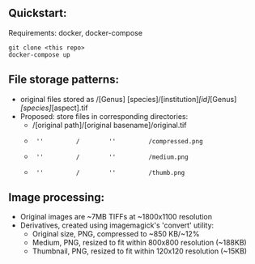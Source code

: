 Quickstart:
-----------
Requirements: docker, docker-compose
```
git clone <this repo>
docker-compose up
```

File storage patterns:
----------------------
- original files stored as /[Genus] [species]/[institution]_[id]_[Genus]_[species]_[aspect].tif
- Proposed: store files in corresponding directories:
  - /[original path]/[original basename]/original.tif
  -      ''         /        ''         /compressed.png
  -      ''         /        ''         /medium.png
  -      ''         /        ''         /thumb.png


Image processing:
-----------------
+ Original images are ~7MB TIFFs at ~1800x1100 resolution
+ Derivatives, created using imagemagick's 'convert' utility:
  + Original size, PNG, compressed to ~850 KB/~12%
  + Medium, PNG, resized to fit within 800x800 resolution (~188KB)
  + Thumbnail, PNG, resized to fit within 120x120 resolution (~15KB)
